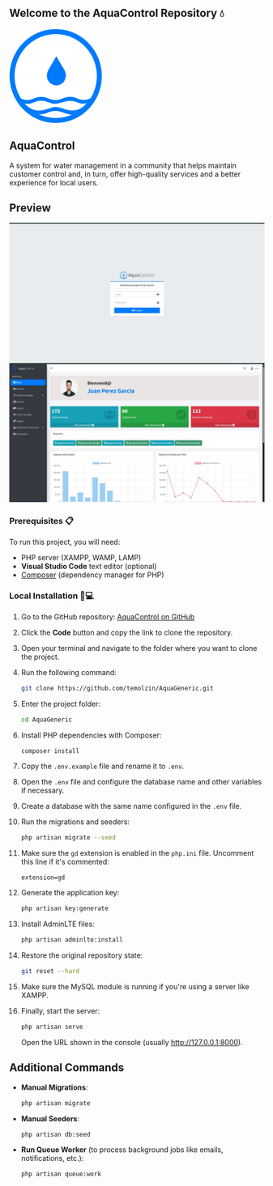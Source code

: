 ## Welcome to the AquaControl Repository 💧
![Logo](public/img/logo.png)

## AquaControl
A system for water management in a community that helps maintain customer control and, in turn, offer high-quality services and a better experience for local users.

## Preview
![Preview 2](public/img/preview2.jpg)
![Preview 1](public/img/preview1.jpg)

### Prerequisites 📋
To run this project, you will need:

- PHP server (XAMPP, WAMP, LAMP)
- **Visual Studio Code** text editor (optional)
- [Composer](https://getcomposer.org/) (dependency manager for PHP)

### Local Installation 🔧💻
1. Go to the GitHub repository: [AquaControl on GitHub](https://github.com/temolzin/AquaGeneric/)

2. Click the **Code** button and copy the link to clone the repository.

3. Open your terminal and navigate to the folder where you want to clone the project.

4. Run the following command:

    ```bash
    git clone https://github.com/temolzin/AquaGeneric.git
    ```

5. Enter the project folder:

    ```bash
    cd AquaGeneric
    ```

6. Install PHP dependencies with Composer:
    ```bash
    composer install
    ```

7. Copy the `.env.example` file and rename it to `.env`.

8. Open the `.env` file and configure the database name and other variables if necessary.

9. Create a database with the same name configured in the `.env` file.

10. Run the migrations and seeders:

    ```bash
    php artisan migrate --seed
    ```

11. Make sure the `gd` extension is enabled in the `php.ini` file. Uncomment this line if it's commented:

    ```
    extension=gd
    ```

12. Generate the application key:

    ```bash
    php artisan key:generate
    ```

13. Install AdminLTE files:

    ```bash
    php artisan adminlte:install
    ```

14. Restore the original repository state:

    ```bash
    git reset --hard
    ```

15. Make sure the MySQL module is running if you're using a server like XAMPP.

16. Finally, start the server:

    ```bash
    php artisan serve
    ```

    Open the URL shown in the console (usually http://127.0.0.1:8000).

## Additional Commands

- **Manual Migrations**:
    ```bash
    php artisan migrate
    ```
- **Manual Seeders**:
    ```bash
    php artisan db:seed
    ```
- **Run Queue Worker** (to process background jobs like emails, notifications, etc.):
    ```bash
    php artisan queue:work
    ```